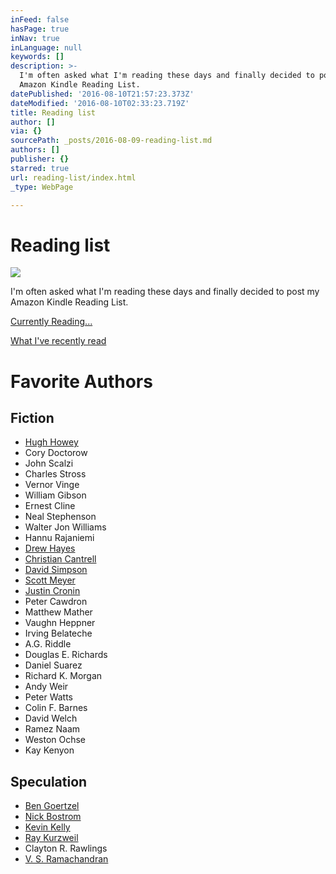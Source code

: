 ```yaml
---
inFeed: false
hasPage: true
inNav: true
inLanguage: null
keywords: []
description: >-
  I'm often asked what I'm reading these days and finally decided to post my
  Amazon Kindle Reading List.
datePublished: '2016-08-10T21:57:23.373Z'
dateModified: '2016-08-10T02:33:23.719Z'
title: Reading list
author: []
via: {}
sourcePath: _posts/2016-08-09-reading-list.md
authors: []
publisher: {}
starred: true
url: reading-list/index.html
_type: WebPage

---
```

# Reading list
![](https://the-grid-user-content.s3-us-west-2.amazonaws.com/d61f9ad5-ee7e-4565-9f2e-de4170e47cee.jpg)

I'm often asked what I'm reading these days and finally decided to post my Amazon Kindle Reading List.

[Currently Reading...][0]

[What I've recently read][1]

# Favorite Authors

## Fiction

* [Hugh Howey][2]
* Cory Doctorow
* John Scalzi
* Charles Stross
* Vernor Vinge
* William Gibson
* Ernest Cline
* Neal Stephenson
* Walter Jon Williams
* Hannu Rajaniemi
* [Drew Hayes][3]
* [Christian Cantrell][4]
* [David Simpson][5]
* [Scott Meyer][6]
* [Justin Cronin][7]
* Peter Cawdron
* Matthew Mather
* Vaughn Heppner
* Irving Belateche
* A.G. Riddle
* Douglas E. Richards
* Daniel Suarez
* Richard K. Morgan
* Andy Weir
* Peter Watts
* Colin F. Barnes
* David Welch
* Ramez Naam
* Weston Ochse
* Kay Kenyon

## Speculation

* [Ben Goertzel][8]
* [Nick Bostrom][9]
* [Kevin Kelly][10]
* [Ray Kurzweil][11]
* Clayton R. Rawlings
* [V. S. Ramachandran][12]

[0]: https://kindle.amazon.com/profile/John-Isaac-Clark/350377/reading
[1]: https://kindle.amazon.com/profile/John-Isaac-Clark/350377/read
[2]: http://www.hughhowey.com/
[3]: https://www.amazon.com/Drew-Hayes/e/B00C3NDBPS
[4]: https://www.amazon.com/Christian-Cantrell/e/B0040Y98T6/
[5]: https://www.amazon.com/David-Simpson/e/B006CEMFHY/
[6]: https://www.amazon.com/Scott-Meyer/e/B0034PJ05E/
[7]: http://enterthepassage.com/
[8]: https://en.wikipedia.org/wiki/Ben_Goertzel
[9]: http://www.nickbostrom.com/
[10]: http://kk.org/
[11]: https://www.amazon.com/Ray-Kurzweil/e/B001ILHHDS
[12]: null